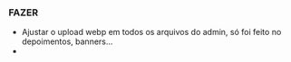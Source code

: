 ### FAZER ###
- Ajustar o upload webp em todos os arquivos do admin, só foi feito no depoimentos, banners...
- 